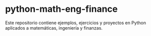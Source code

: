 # python-math-eng-finance
Este repositorio contiene ejemplos, ejercicios y proyectos en Python aplicados a matemáticas, ingeniería y finanzas.
